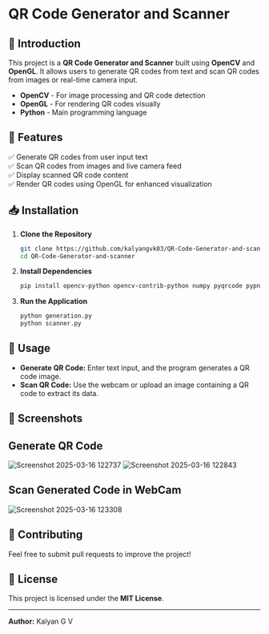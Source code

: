 # QR Code Generator and Scanner

## 📌 Introduction
This project is a **QR Code Generator and Scanner** built using **OpenCV** and **OpenGL**. It allows users to generate QR codes from text and scan QR codes from images or real-time camera input.


- **OpenCV** - For image processing and QR code detection
- **OpenGL** - For rendering QR codes visually
- **Python** - Main programming language

## 🚀 Features
✅ Generate QR codes from user input text  
✅ Scan QR codes from images and live camera feed  
✅ Display scanned QR code content  
✅ Render QR codes using OpenGL for enhanced visualization  

## 📥 Installation
1. **Clone the Repository**
   ```sh
   git clone https://github.com/kalyangvk03/QR-Code-Generator-and-scanner.git
   cd QR-Code-Generator-and-scanner
   ```
2. **Install Dependencies**
   ```sh
   pip install opencv-python opencv-contrib-python numpy pyqrcode pypng PyOpenGL
   ```
3. **Run the Application**
   ```sh
   python generation.py
   python scanner.py
   ```

## 📸 Usage
- **Generate QR Code:** Enter text input, and the program generates a QR code image.
- **Scan QR Code:** Use the webcam or upload an image containing a QR code to extract its data.

## 📌 Screenshots
## Generate QR Code
![Screenshot 2025-03-16 122737](https://github.com/user-attachments/assets/49f91359-857e-49ef-a306-1a9b55eb9521)
![Screenshot 2025-03-16 122843](https://github.com/user-attachments/assets/75d6b868-5e71-4acf-8047-63df7cebd5f7)


## Scan Generated Code in WebCam
![Screenshot 2025-03-16 123308](https://github.com/user-attachments/assets/b3481693-f33c-42a6-b4ea-d84bbce25381)





## 🤝 Contributing
Feel free to submit pull requests to improve the project!

## 📜 License
This project is licensed under the **MIT License**.

---
**Author:** Kalyan G V  



